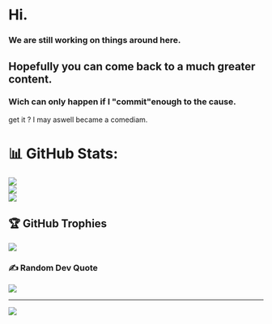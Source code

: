 # Hi.
### We are still working on things around here.
## Hopefully you can come back to a much greater content. 
### Wich can only happen if I "commit"enough to the cause. 
get it ? I may aswell became a comediam. 


 

# 📊 GitHub Stats:
![](https://github-readme-stats.vercel.app/api?username=NajilaB&theme=dark&hide_border=false&include_all_commits=false&count_private=false)<br/>
![](https://github-readme-streak-stats.herokuapp.com/?user=NajilaB&theme=dark&hide_border=false)<br/>
![](https://github-readme-stats.vercel.app/api/top-langs/?username=NajilaB&theme=dark&hide_border=false&include_all_commits=false&count_private=false&layout=compact)

## 🏆 GitHub Trophies
![](https://github-profile-trophy.vercel.app/?username=NajilaB&theme=radical&no-frame=false&no-bg=true&margin-w=4)

### ✍️ Random Dev Quote
![](https://quotes-github-readme.vercel.app/api?type=horizontal&theme=radical)

---
[![](https://visitcount.itsvg.in/api?id=NajilaB&icon=0&color=0)](https://visitcount.itsvg.in)

<!-- Proudly created with GPRM ( https://gprm.itsvg.in ) -->